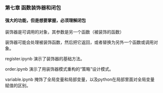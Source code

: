 ### 第七章 函数装饰器和闭包
#### 强大的功能，但是想要掌握，必须理解闭包


装饰器是可调用的对象，其参数是另一个函数（被装饰的函数）

装饰器可能会处理被装饰函数，然后把它返回，或者替换为另外一个函数或调用对象。


register.ipynb 演示了装饰器的基础方法。

order.ipynb 演示了用装饰器模式重构的“策略”设计模式。

variable.ipynb 掩饰了全局变量和局部变量，以及python在局部里面对全局变量赋值的区别。